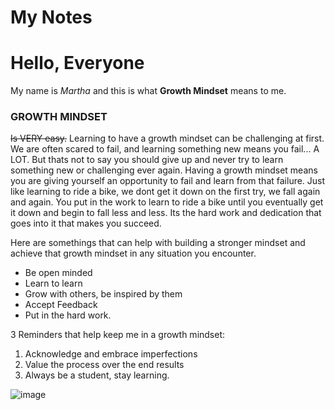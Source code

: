 # My Notes


# Hello, Everyone

My name is *Martha* and this is what **Growth Mindset** means to me.
 
 ### GROWTH MINDSET
 
 ~~Is VERY easy.~~
 Learning to have a growth mindset can be challenging at first. We are often scared to fail, and learning something new means you fail... A LOT.
 But thats not to say you should give up and never try to learn something new or challenging ever again. Having a growth mindset means you are giving yourself an opportunity to fail and learn from that failure. Just like learning to ride a bike, we dont get it down on the first try, we fall again and again. You put in the work to learn to ride a bike until you eventually get it down and begin to fall less and less. Its the hard work and dedication that goes into it that makes you succeed. 

Here are somethings that can help with building a stronger mindset and achieve that growth mindset in any situation you encounter.
- Be open minded
- Learn to learn
- Grow with others, be inspired by them
- Accept Feedback
- Put in the hard work.

3 Reminders that help keep me in a growth mindset:
1. Acknowledge and embrace imperfections
2. Value the process over the end results
3. Always be a student, stay learning.

![image](https://user-images.githubusercontent.com/98363191/150924856-cd30ed48-6bfc-467c-b0c5-bdd99a46767c.png)
